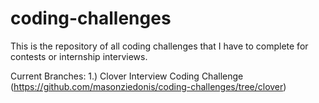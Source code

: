 # coding-challenges
This is the repository of all coding challenges that I have to complete for contests or internship interviews.

Current Branches:
1.) Clover Interview Coding Challenge (https://github.com/masonziedonis/coding-challenges/tree/clover)
